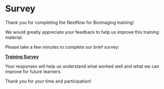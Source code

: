 # Survey

Thank you for completing the Nextflow for Bioimaging training!

We would greatly appreciate your feedback to help us improve this training material.

Please take a few minutes to complete our brief survey:

<!-- TODO: Add complete survey URL - current placeholder needs to be replaced with actual Typeform survey link -->

[**Training Survey**](https://seqera.typeform.com/to/SURVEY_ID_HERE)

Your responses will help us understand what worked well and what we can improve for future learners.

Thank you for your time and participation!

